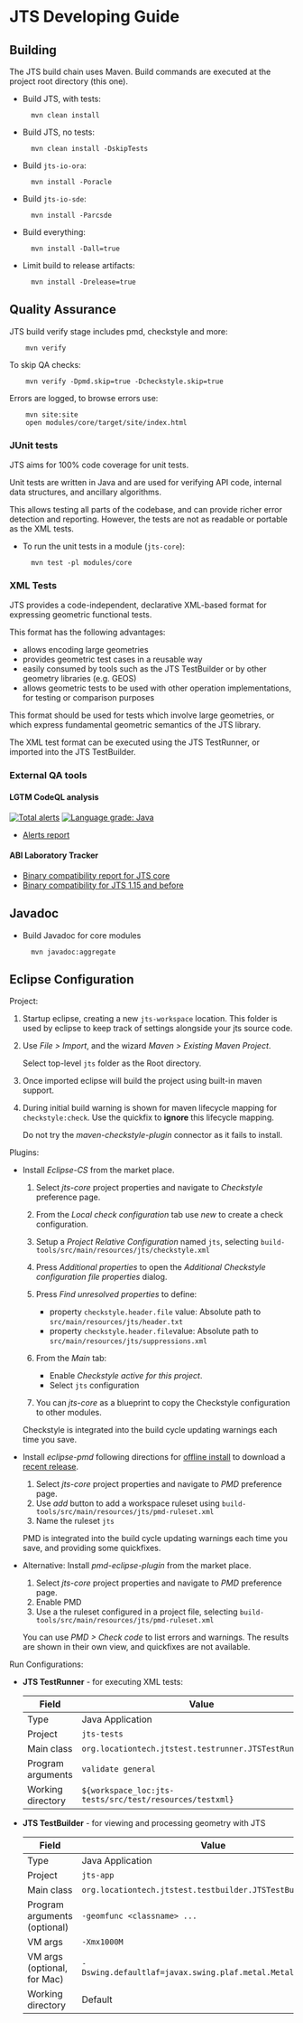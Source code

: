 # JTS Developing Guide

## Building

The JTS build chain uses Maven.  Build commands are executed at the project root directory (this one).

* Build JTS, with tests:

        mvn clean install

* Build JTS, no tests:

        mvn clean install -DskipTests

* Build `jts-io-ora`:

        mvn install -Poracle

* Build `jts-io-sde`:

        mvn install -Parcsde

* Build everything:

        mvn install -Dall=true

* Limit build to release artifacts:

        mvn install -Drelease=true

## Quality Assurance

JTS build verify stage includes pmd, checkstyle and more:

        mvn verify

To skip QA checks:

        mvn verify -Dpmd.skip=true -Dcheckstyle.skip=true

Errors are logged, to browse errors use:
       
        mvn site:site
        open modules/core/target/site/index.html

### JUnit tests

JTS aims for 100% code coverage for unit tests.

Unit tests are written in Java and are used for verifying API code, internal data structures, and ancillary algorithms.

This allows testing all parts of the codebase, and can provide richer error detection and reporting.
However, the tests are not as readable or portable as the XML tests.

* To run the unit tests in a module (`jts-core`):

        mvn test -pl modules/core

### XML Tests

JTS provides a code-independent, declarative XML-based format for expressing geometric functional tests.

This format has the following advantages:

* allows encoding large geometries
* provides geometric test cases in a reusable way
* easily consumed by tools such as the JTS TestBuilder or by other geometry libraries (e.g. GEOS)
* allows geometric tests to be used with other operation implementations, for testing or comparison purposes

This format should be used for tests which involve large geometries, or which
express fundamental geometric semantics of the JTS library.

The XML test format can be executed using the JTS TestRunner, or imported into the JTS TestBuilder.

### External QA tools

#### LGTM CodeQL analysis
[![Total alerts](https://img.shields.io/lgtm/alerts/g/locationtech/jts.svg?logo=lgtm&logoWidth=18)](https://lgtm.com/projects/g/locationtech/jts/alerts/) 
[![Language grade: Java](https://img.shields.io/lgtm/grade/java/g/locationtech/jts.svg?logo=lgtm&logoWidth=18)](https://lgtm.com/projects/g/locationtech/jts/context:java)
* [Alerts report](https://lgtm.com/projects/g/locationtech/jts/alerts/?mode=tree)


#### ABI Laboratory Tracker
* [Binary compatibility report for JTS core](https://abi-laboratory.pro/?view=timeline&lang=java&l=jts-core)
* [Binary compatibility for JTS 1.15 and before](https://abi-laboratory.pro/index.php?view=timeline&lang=java&l=jts)

## Javadoc

* Build Javadoc for core modules

        mvn javadoc:aggregate

## Eclipse Configuration

Project:

1. Startup eclipse, creating a new `jts-workspace` location. This folder is used by eclipse to keep track of settings alongside your jts source code.
   
2. Use *File > Import*, and the wizard *Maven > Existing Maven Project*.
   
   Select top-level `jts` folder as the Root directory.

3. Once imported eclipse will build the project using built-in maven support.
   
4. During initial build warning is shown for maven lifecycle mapping for `checkstyle:check`. Use the quickfix to **ignore** this lifecycle mapping.
   
   Do not try the *maven-checkstyle-plugin* connector as it fails to install.

Plugins:

* Install *Eclipse-CS* from the market place.

  1. Select *jts-core* project properties and navigate to *Checkstyle* preference page.

  2. From the *Local check configuration* tab use *new* to create a check configuration.

  3. Setup a *Project Relative Configuration* named `jts`, selecting ``build-tools/src/main/resources/jts/checkstyle.xml``
     
  4. Press *Additional properties* to open the *Additional Checkstyle configuration file properties* dialog.
  
  5. Press *Find unresolved properties* to define:
     
     * property `checkstyle.header.file` value: Absolute path to `src/main/resources/jts/header.txt`
     * property `checkstyle.header.file`value: Absolute path to `src/main/resources/jts/suppressions.xml`

  6. From the *Main* tab:
     
     * Enable *Checkstyle active for this project*.
     * Select ``jts`` configuration
     
  7. You can *jts-core* as a blueprint to copy the Checkstyle configuration to other modules.
  
  Checkstyle is integrated into the build cycle updating warnings each time you save.

* Install *eclipse-pmd* following directions for [offline install](https://acanda.github.io/eclipse-pmd/getting-started.html) to download a [recent release](https://github.com/eclipse-pmd/eclipse-pmd/releases/).
  
  1. Select *jts-core* project properties and navigate to *PMD* preference page.
  2. Use *add* button to add a workspace ruleset using `build-tools/src/main/resources/jts/pmd-ruleset.xml`
  3. Name the ruleset `jts`
  
  PMD is integrated into the build cycle updating warnings each time you save, and providing some quickfixes.

* Alternative: Install *pmd-eclipse-plugin* from the market place.

  1. Select *jts-core* project properties and navigate to *PMD* preference page.
  2. Enable PMD
  3. Use a the ruleset configured in a project file, selecting `build-tools/src/main/resources/jts/pmd-ruleset.xml`
  
  You can use *PMD > Check code* to list errors and warnings. The results are shown in their own view, and quickfixes are not available.
  
Run Configurations:

* **JTS TestRunner** - for executing XML tests:

  Field | Value
  ------|------
  Type | Java Application
  Project | `jts-tests`
  Main class | `org.locationtech.jtstest.testrunner.JTSTestRunnerCmd`
  Program arguments | `validate general`
  Working directory | `${workspace_loc:jts-tests/src/test/resources/testxml}`

* **JTS TestBuilder** - for viewing and processing geometry with JTS

  Field | Value
  ------|------
  Type | Java Application
  Project | `jts-app`
  Main class | `org.locationtech.jtstest.testbuilder.JTSTestBuilder`
  Program arguments (optional) | `-geomfunc <classname> ...`
  VM args | `-Xmx1000M`
  VM args (optional, for Mac) | `-Dswing.defaultlaf=javax.swing.plaf.metal.MetalLookAndFeel`
  Working directory | Default
